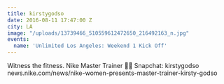 ```yaml
---
title: kirstygodso
date: 2016-08-11 17:47:00 Z
city: LA
image: "/uploads/13739466_510559612472650_216492163_n.jpg"
events:
  name: 'Unlimited Los Angeles: Weekend 1 Kick Off'
---
```


Witness the fitness. Nike Master Trainer 💪🏼 Snapchat: kirstygodso news.nike.com/news/nike-women-presents-master-trainer-kirsty-godso